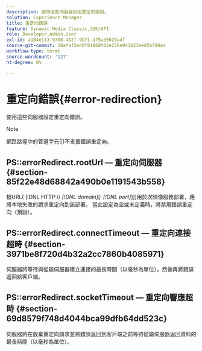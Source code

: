 ```yaml
---
description: 使用這些伺服器設定重定向錯誤。
solution: Experience Manager
title: 重定向錯誤
feature: Dynamic Media Classic,SDK/API
role: Developer,Admin,User
exl-id: a184e113-9708-412f-9b71-d75a35629adf
source-git-commit: 38afaf2ed0f01868f02e236e941b23eed5b790aa
workflow-type: tm+mt
source-wordcount: '127'
ht-degree: 0%

---
```


# 重定向錯誤{#error-redirection}

使用這些伺服器設定重定向錯誤。

>[!NOTE]
>
>網路路徑中的管道字元(|)不支援錯誤重定向。

## PS::errorRedirect.rootUrl — 重定向伺服器 {#section-85f22e48d68842a490b0e1191543b558}

根URL( [!DNL HTTP:// *[!DNL domain]*[: *[!DNL port]*]])用於次映像服務部署，應將本地失敗的請求重定向到該部署。 當此設定為空或未定義時，將禁用錯誤重定向（預設）。

## PS::errorRedirect.connectTimeout — 重定向連接超時 {#section-3971be8f720d4b32a2cc7860b4085971}

伺服器將等待與從屬伺服器建立連接的最長時間（以毫秒為單位），然後再將錯誤返回給客戶端。

## PS::errorRedirect.socketTimeout — 重定向響應超時 {#section-69d8579f748d4044bca99dfb64dd523c}

伺服器將在放棄重定向請求並將錯誤返回到客戶端之前等待從屬伺服器返回資料的最長時間（以毫秒為單位）。
